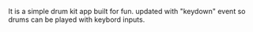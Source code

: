 It is a simple drum kit app built for fun.
updated with "keydown" event so drums can be played with keybord inputs. 
